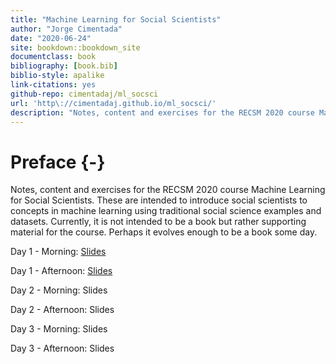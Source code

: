 ```yaml
--- 
title: "Machine Learning for Social Scientists"
author: "Jorge Cimentada"
date: "2020-06-24"
site: bookdown::bookdown_site
documentclass: book
bibliography: [book.bib]
biblio-style: apalike
link-citations: yes
github-repo: cimentadaj/ml_socsci
url: 'http\://cimentadaj.github.io/ml_socsci/'
description: "Notes, content and exercises for the RECSM 2020 course Machine Learning for Social Scientists."
---
```


# Preface {-}

Notes, content and exercises for the RECSM 2020 course Machine Learning for Social Scientists. These are intended to introduce social scientists to concepts in machine learning using traditional social science examples and datasets. Currently, it is not intended to be a book but rather supporting material for the course. Perhaps it evolves enough to be a book some day.

Day 1 - Morning: [Slides](./slides/day1_morning/01_introduction.html)

Day 1 - Afternoon: [Slides](./slides/day1_afternoon/02_regularization_afternoon.html)

Day 2 - Morning: Slides

Day 2 - Afternoon: Slides

Day 3 - Morning: Slides

Day 3 - Afternoon: Slides
